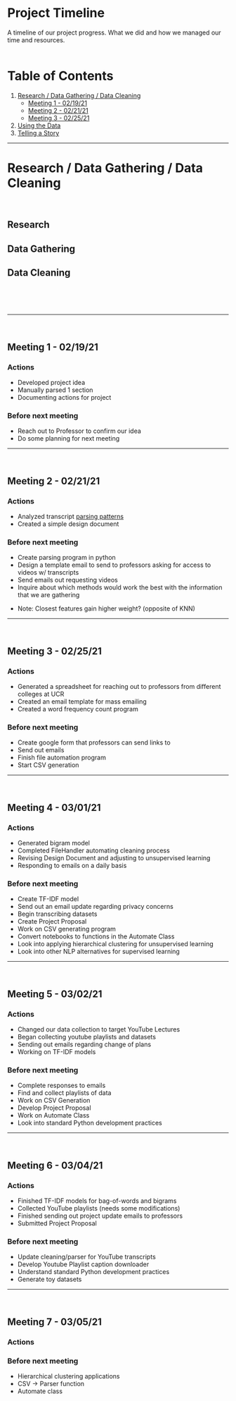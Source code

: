 Project Timeline
================
A timeline of our project progress. What we did and how we managed our time and resources.<br><br>



Table of Contents
=================
1. [Research / Data Gathering / Data Cleaning](#research)<br>
	* [Meeting 1 - 02/19/21](#meeting1)<br>
	* [Meeting 2 - 02/21/21](#meeting2)<br>
	* [Meeting 3 - 02/25/21](#meeting3)<br>
2. [Using the Data](#using)
3. [Telling a Story](#story)


---------------------------------------
<a name="research"/>

<h1>Research / Data Gathering / Data Cleaning</h1><br>

<h2>Research</h2>

<h2>Data Gathering</h2>

<h2>Data Cleaning</h2>

<br><br><br>

---------------------------------------
<br><a name="meeting1"/>
<h2>Meeting 1 - 02/19/21</h2>
<h3>Actions</h3>

* Developed project idea
* Manually parsed 1 section
* Documenting actions for project

<h3>Before next meeting</h3>

* Reach out to Professor to confirm our idea
* Do some planning for next meeting





---------------------------------------
<br><a name="meeting2"/>
<h2>Meeting 2 - 02/21/21</h2>
<h3>Actions</h3>

* Analyzed transcript [parsing patterns](#patterns)
* Created a simple design document

<h3>Before next meeting</h3>

* Create parsing program in python
* Design a template email to send to professors asking for access to videos w/ transcripts
* Send emails out requesting videos 
* Inquire about which methods would work the best with the information that we are gathering
- Note: Closest features gain higher weight? (opposite of KNN)





---------------------------------------
<br><a name="meeting3"/>
<h2>Meeting 3 - 02/25/21</h2>
<h3>Actions</h3>

* Generated a spreadsheet for reaching out to professors from different colleges at UCR
* Created an email template for mass emailing
* Created a word frequency count program

<h3>Before next meeting</h3>

* Create google form that professors can send links to
* Send out emails
* Finish file automation program
* Start CSV generation




---------------------------------------
<br><a name="meeting4"/>
<h2>Meeting 4 - 03/01/21</h2>
<h3>Actions</h3>

* Generated bigram model
* Completed FileHandler automating cleaning process
* Revising Design Document and adjusting to unsupervised learning
* Responding to emails on a daily basis

<h3>Before next meeting</h3>

* Create TF-IDF model
* Send out an email update regarding privacy concerns
* Begin transcribing datasets
* Create Project Proposal
* Work on CSV generating program
* Convert notebooks to functions in the Automate Class
* Look into applying hierarchical clustering for unsupervised learning
* Look into other NLP alternatives for supervised learning




---------------------------------------
<br><a name="meeting5"/>
<h2>Meeting 5 - 03/02/21</h2>
<h3>Actions</h3>

* Changed our data collection to target YouTube Lectures
* Began collecting youtube playlists and datasets
* Sending out emails regarding change of plans
* Working on TF-IDF models

<h3>Before next meeting</h3>

* Complete responses to emails
* Find and collect playlists of data
* Work on CSV Generation
* Develop Project Proposal
* Work on Automate Class
* Look into standard Python development practices



---------------------------------------
<br><a name="meeting6"/>
<h2>Meeting 6 - 03/04/21</h2>
<h3>Actions</h3>

* Finished TF-IDF models for bag-of-words and bigrams
* Collected YouTube playlists (needs some modifications)
* Finished sending out project update emails to professors
* Submitted Project Proposal

<h3>Before next meeting</h3>

* Update cleaning/parser for YouTube transcripts
* Develop Youtube Playlist caption downloader
* Understand standard Python development practices
* Generate toy datasets



--------------------------------------
<br><a name="meeting7"/>
<h2>Meeting 7 - 03/05/21</h2>
<h3>Actions</h3>




<h3>Before next meeting</h3>

* Hierarchical clustering applications
* CSV -> Parser function
* Automate class

